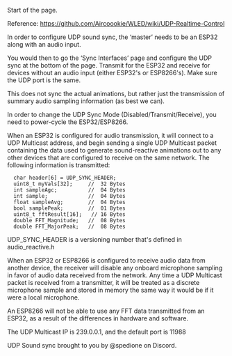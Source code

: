 Start of the page.

Reference: https://github.com/Aircoookie/WLED/wiki/UDP-Realtime-Control


In order to configure UDP sound sync, the ‘master’ needs to be an ESP32 along with an audio input.

You would then to go the ‘Sync Interfaces’ page and configure the UDP sync at the bottom of the page. Transmit for the ESP32 and receive for devices without an audio input (either ESP32's or ESP8266's). Make sure the UDP port is the same.

This does not sync the actual animations, but rather just the transmission of summary audio sampling information (as best we can).

In order to change the UDP Sync Mode (Disabled/Transmit/Receive), you need to power-cycle the ESP32/ESP8266.

When an ESP32 is configured for audio transmission, it will connect to a UDP Multicast address, and begin sending a single UDP Multicast packet containing the data used to generate sound-reactive animations out to any other devices that are configured to receive on the same network.  The following information is transmitted:
```
  char header[6] = UDP_SYNC_HEADER;
  uint8_t myVals[32];     //  32 Bytes
  int sampleAgc;          //  04 Bytes
  int sample;             //  04 Bytes
  float sampleAvg;        //  04 Bytes
  bool samplePeak;        //  01 Bytes
  uint8_t fftResult[16];   // 16 Bytes
  double FFT_Magnitude;   //  08 Bytes
  double FFT_MajorPeak;   //  08 Bytes
```

UDP_SYNC_HEADER is a versioning number that's defined in audio_reactive.h

When an ESP32 or ESP8266 is configured to receive audio data from another device, the receiver will disable any onboard microphone sampling in favor of audio data received from the network.  Any time a UDP Multicast packet is received from a transmitter, it will be treated as a discrete microphone sample and stored in memory the same way it would be if it were a local microphone.

An ESP8266 will not be able to use any FFT data transmitted from an ESP32, as a result of the differences in hardware and software.

The UDP Multicast IP is 239.0.0.1, and the default port is 11988

UDP Sound sync brought to you by @spedione on Discord.
